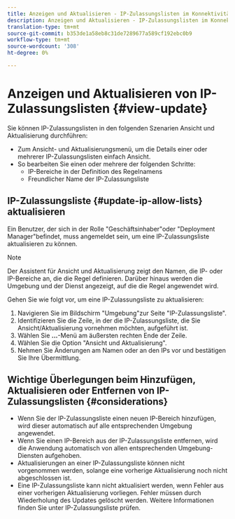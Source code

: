 ```yaml
---
title: Anzeigen und Aktualisieren - IP-Zulassungslisten im Konnektivitäts-Manager
description: Anzeigen und Aktualisieren - IP-Zulassungslisten im Konnektivitäts-Manager
translation-type: tm+mt
source-git-commit: b353de1a58eb8c31de7289677a589cf192ebc0b9
workflow-type: tm+mt
source-wordcount: '308'
ht-degree: 0%

---
```



# Anzeigen und Aktualisieren von IP-Zulassungslisten {#view-update}

Sie können IP-Zulassungslisten in den folgenden Szenarien Ansicht und Aktualisierung durchführen:

* Zum Ansicht- und Aktualisierungsmenü, um die Details einer oder mehrerer IP-Zulassungslisten einfach Ansicht.
* So bearbeiten Sie einen oder mehrere der folgenden Schritte:
   * IP-Bereiche in der Definition des Regelnamens
   * Freundlicher Name der IP-Zulassungsliste

## IP-Zulassungsliste {#update-ip-allow-lists} aktualisieren


Ein Benutzer, der sich in der Rolle &quot;Geschäftsinhaber&quot;oder &quot;Deployment Manager&quot;befindet, muss angemeldet sein, um eine IP-Zulassungsliste aktualisieren zu können.

>[!NOTE]
>Der Assistent für Ansicht und Aktualisierung zeigt den Namen, die IP- oder IP-Bereiche an, die die Regel definieren. Darüber hinaus werden die Umgebung und der Dienst angezeigt, auf die die Regel angewendet wird.

Gehen Sie wie folgt vor, um eine IP-Zulassungsliste zu aktualisieren:

1. Navigieren Sie im Bildschirm &quot;Umgebung&quot;zur Seite &quot;IP-Zulassungsliste&quot;.
1. Identifizieren Sie die Zeile, in der die IP-Zulassungsliste, die Sie Ansicht/Aktualisierung vornehmen möchten, aufgeführt ist.
1. Wählen Sie **...**-Menü am äußersten rechten Ende der Zeile.
1. Wählen Sie die Option &quot;Ansicht und Aktualisierung&quot;.
1. Nehmen Sie Änderungen am Namen oder an den IPs vor und bestätigen Sie Ihre Übermittlung.

## Wichtige Überlegungen beim Hinzufügen, Aktualisieren oder Entfernen von IP-Zulassungslisten {#considerations}

* Wenn Sie der IP-Zulassungsliste einen neuen IP-Bereich hinzufügen, wird dieser automatisch auf alle entsprechenden Umgebung angewendet.
* Wenn Sie einen IP-Bereich aus der IP-Zulassungsliste entfernen, wird die Anwendung automatisch von allen entsprechenden Umgebung-Diensten aufgehoben.
* Aktualisierungen an einer IP-Zulassungsliste können nicht vorgenommen werden, solange eine vorherige Aktualisierung noch nicht abgeschlossen ist.
* Eine IP-Zulassungsliste kann nicht aktualisiert werden, wenn Fehler aus einer vorherigen Aktualisierung vorliegen. Fehler müssen durch Wiederholung des Updates gelöscht werden.
Weitere Informationen finden Sie unter IP-Zulassungsliste prüfen.